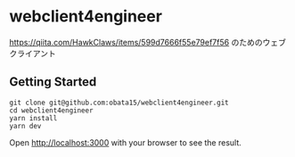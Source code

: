 # webclient4engineer

https://qiita.com/HawkClaws/items/599d7666f55e79ef7f56 のためのウェブクライアント

## Getting Started

```
git clone git@github.com:obata15/webclient4engineer.git
cd webclient4engineer
yarn install
yarn dev
```

Open [http://localhost:3000](http://localhost:3000) with your browser to see the result.
